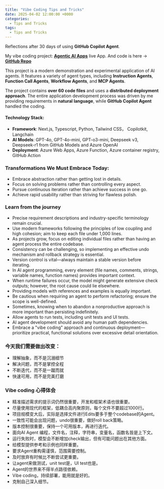 ```yaml
---
title: "Vibe Coding Tips and Tricks"
date: 2025-04-02 12:00:00 +0000
categories: 
  - Tips and Tricks
tags: 
  - Tips and Tricks
---
```

Reflections after 30 days of using **GitHub Copilot Agent**.

My vibe coding project: **[Agentic AI Apps](https://haxu.dev/)** live App. And code is here -> **[GitHub Repo](https://github.com/xuhaodev/agentic-ai-app)**

This project is a modern demonstration and experimental application of AI agents. It features a variety of agent types, including **Instruction Agents**, **Function Call Agents**, **Workflow Agents**, and **MCP Agents**.

The project contains **over 60 code files** and uses a **distributed deployment approach**. The entire application development process was driven by me providing requirements in **natural language**, while **GitHub Copilot Agent** handled the coding.

#### **Technology Stack**:
 - **Framework**: Next.js, Typescript, Python, Tailwind CSS， Copilotkit, Langchain
 - **AI Models**: GPT-4o, GPT-4o-mini, GPT-o3-mini, Deepseek v3, Deepseek-r1 from GitHub Models and Azure OpenAI
 - **Deployment**: Azure Web Apps, Azure Function, Azure container registry, GitHub Action

### Transformations We Must Embrace Today:

  - Embrace abstraction rather than getting lost in details.
  - Focus on solving problems rather than controlling every aspect.
  - Pursue continuous iteration rather than achieve success in one go.
  - Achieve rapid usability rather than striving for flawless polish.

### Learn from the journey

  - Precise requirement descriptions and industry-specific terminology remain crucial.
  - Use modern frameworks following the principles of low coupling and high cohesion; aim to keep each file under 1,000 lines.
  - As projects grow, focus on editing individual files rather than having an agent process the entire codebase.
  - Consistency can be challenging, so implementing an effective undo mechanism and rollback strategy is essential.
  - Version control is vital—always maintain a stable version before iterating.
  - In AI agent programming, every element (file names, comments, strings, variable names, function names) provides important context.
  - When runtime failures occur, the model might generate extensive check outputs; however, the root cause could lie elsewhere.
  - Providing models with references and examples is equally important.
  - Be cautious when requiring an agent to perform refactoring; ensure the scope is well-defined.
  - Sometimes, knowing when to abandon a nonproductive approach is more important than persisting indefinitely.
  - Allow agents to run tests, including unit tests and UI tests.
  - AI agent development should avoid any human path dependencies.
  - Embrace a "vibe coding" approach and continuous deployment—prioritize practical, functional solutions over excessive detail orientation.

### 今天我们需要做出改变：

  - 理解抽象，而不是沉溺细节
  - 解决问题，而不是掌控全程
  - 不断迭代，而不是一蹴而就
  - 快速可用，而不是完美打磨

### Vibe coding 心得体会

  - 精准描述需求的提示词仍然很重要，开发和框架术语也很重要。
  - 尽量使用现代的框架，低耦合高内聚原则，每个文件不要超过1000行。
  - 项目规模变大后，实际是选择文件进行Edits要多于整个codebase的Agent。
  - 一致性可能会出现问题，undo很重要，做好roll back策略。
  - 版本控制很重要，保持一个可用版本，再进行迭代。
  - 面向AI Agent 编程，文件名，注释，字符串，变量名，函数名皆是上下文。
  - 运行失败时，模型会不断增加check输出，但有可能问题出在其他方面。
  - 给模型提供参考和示例也同样重要。
  - 要求Agent重构需谨慎，范围需要控制。
  - 及时放弃有时候比不断尝试更重要。
  - 让agent来做测试，unit test是，UI test也是。
  - Agent的世界来不得半点路径依赖。
  - Vibe coding，持续部署，能用就是好的。
  - 克制自己深入细节。
